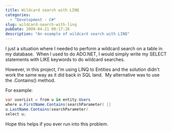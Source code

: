 ```yaml
---
title: Wildcard search with LINQ
categories:
  - "Development - C#"
slug: wildcard-search-with-linq
pubDate: 2009-04-21 09:17:26
description: "An example of wildcard search with LINQ"
---
```


I just a situation where I needed to perform a wildcard search on a table in my database.  When I used to do ADO.NET, I would simply write my SELECT statements with LIKE keywords to do wildcard searches.

However, in this project, I'm using LINQ to Entities and the solution didn't work the same way as it did back in SQL land.  My alternative was to use the .Contains() method.

For example:

```csharp
var userList = from u in entity.Users
where u.FirstName.Contains(searchParameter) ||
u.LastName.Contains(searchParameter)
select u;
```

Hope this helps if you ever run into this problem.
